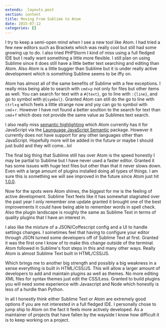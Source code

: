 ```yaml
---
extends: _layouts.post
section: content
title: Moving From Sublime to Atom
date: 2015-07-12
categories: []
---
```


I try to keep a semi-open mind when I see a new tool like Atom.  I had tried a few new editors such as Brackets which was really cool but still had some growing up to do.  I also tried PHPStorm I kind of miss using a full fledged IDE but I really want something a little more flexible.  I still plan on using Sublime since it does still have a little better text searching and editing than Atom.  Also Atom is a little buggier than Sublime but it is under really active development which is something Sublime seems to be iffy on.

Atom has almost all of the same benefits of Sublime with a few exceptions.  I really miss being able to search with `cmd`+`p` not only for files but other items as well. You can search for text with a `#{text}`, go to line with `:{line}`, and go to symbol with `@{symbol}`.  Granted Atom can still do the go to line with `ctrl`+`g` which feels a little strange now and yoy can go to symbol with `cmd`+`r`.  However I have not found a better soultion to the search for text than `cmd`+`f` which does not provide the same value as Sublimes text search.

I also really miss [semantic highlighting](https://medium.com/@evnbr/coding-in-color-3a6db2743a1e) which Atom currently has it for JavaScript via the [Launguage JavaScript Semantic](https://atom.io/packages/language-javascript-semantic) package.  However it currently does not have support for any other languages other than JavaScript.  Hopefully more will be added in the future or maybe I should just build and they will come...lol

The final big thing that Sublime still has over Atom is the speed honestly I may be partial to Sublime but I have never used a faster editor.  Granted it has some issues with huge text files but other than that it never slows down.  Even with a large amount of plugins installed doing all types of things.  I am sure this is something we will see improved in the future since Atom just hit [1.0.0](http://blog.atom.io/2015/06/25/atom-1-0.html).

Now for the spots were Atom shines, the biggest for me is the feeling of active development.  Sublime Text feels like it has somewhat stagnated over the past year I only remember one update granted it brought one of the best improvements it could have being able to remember words in spell check. Also the plugin landscape is roughly the same as Sublime Text in terms of quality plugins that I have an interest in.

I also like the mixture of a JSON/Coffescript config and a UI to handle settings changes.  I sometimes feel that having to configure your editor through JSON turned some developers off of Sublime Text at first.  Granted it was the first one I know of to make this change outside of the terminal. Atom followed in Sublime's foot steps in this and many other ways. Really Atom is almost Sublime Text built in HTML/CSS/JS.

Which brings me to another big strength and possibly a big weakness in a sense everything is built in HTML/CSS/JS. This will allow a larger amount of developers to add and maintain plugins as well as themes. No more editing XML files for syntax themes just edit the CSS/Less. Granted to build plugins you will need some experience with Javascript and Node which honestly is less of a hurdle than Python.

In all I honestly think either Sublime Text or Atom are extremely good options if you are not interested in a full fledged IDE. I personally chose to jump ship to Atom on the fact it feels more actively developed. As a maintainer of projects that have fallen by the wayside I know how difficult it is to keep working on a project.
